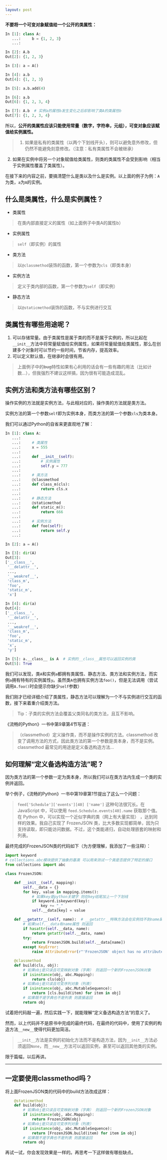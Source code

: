 ```yaml
---
layout: post
---
```


**不要将一个可变对象赋值给一个公开的类属性：**

```python
In [1]: class A:
   ...:     b = {1, 2, 3}
   ...:

In [2]: A.b
Out[2]: {1, 2, 3}

In [3]: a = A()

In [4]: a.b
Out[4]: {1, 2, 3}

In [5]: a.b.add(4)

In [6]: a.b
Out[6]: {1, 2, 3, 4}

In [7]: A.b  # 实例a的属性b发生变化之后却影响了类A的类属性b
Out[7]: {1, 2, 3, 4}
```

所以，**公开的类属性应该只能使用常量（数字，字符串，元组），可变对象应该赋值给实例属性。**

> 1. 如果是私有的类属性（以两个下划线开头），则可以避免意外修改，但仍然不能避免刻意修改。（注意：私有类属性不会被继承）
2. 如果在实例中将另一个对象赋值给类属性，则类的类属性不会受到影响（相当于实例属性覆盖了类属性）。

在接下来的内容之前，要搞清楚什么是类以及什么是实例。以上面的例子为例：`A`为类，`a`为`A`的实例。

## 什么是类属性，什么是实例属性？

- 类属性
> 在类内部直接定义的属性（如上面例子中类A的属性b）

- 实例属性
> `self`（即实例）的属性

- 类方法
> 以`@classmethod`装饰的函数，第一个参数为`cls`（即类本身）

- 实例方法
> 定义于类内部的函数，第一个参数为`self`（即实例）

- 静态方法
> 以`@staticmethod`装饰的函数，不与实例进行交互

## 类属性有哪些用途呢？

1. 可以存储常量。由于类属性是属于类的而不是属于实例的，所以比起在`__init__`方法中将常量赋值给实例属性，如果将常量赋值给类属性，那么在创建多个对象时可以节约一些时间，节省内存，提高效率。
2. 可以定义默认值，在继承时会很有用。

> 上面例子中的<del>bug</del>特性如果有心利用的话会有一些有趣的用法（比如计数...），但我强烈不建议这样搞，因为很有可能造成混乱。

## 实例方法和类方法有哪些区别？

操作实例的方法就是实例方法，与此相对应的，操作类的方法就是类方法。

实例方法的第一个参数`self`即为实例本身，而类方法的第一个参数`cls`为类本身。

我们可以通过Python的自省来更直观地了解：
```python
In [1]: class A:
   ...:
   ...:     # 类属性
   ...:     x = 555
   ...:
   ...:     def __init__(self):
   ...:         # 实例属性
   ...:         self.y = 777
   ...:
   ...:     # 类方法
   ...:     @classmethod
   ...:     def class_m(cls):
   ...:         return cls.x
   ...:
   ...:     # 静态方法
   ...:     @staticmethod
   ...:     def static_m():
   ...:         return 666
   ...:
   ...:     # 实例方法
   ...:     def foo(self):
   ...:         return self.y
   ...:

In [2]: a = A()

In [3]: dir(A)
Out[3]:
['__class__',
 '__delattr__',
 ...,
 '__weakref__',
 'class_m',
 'foo',
 'static_m',
 'x']

In [4]: dir(a)
Out[4]:
['__class__',
 '__delattr__',
 ...,
 '__weakref__',
 'class_m',
 'foo',
 'static_m',
 'x',
 'y']

In [5]: a.__class__ is A  # 实例的__class__属性可以返回实例的类
Out[5]: True
```
我们可以发现，类`A`和实例`a`都拥有类属性、静态方法、类方法和实例方法，而实例`a`拥有特有的实例属性`y`。虽然类`A`也拥有实例方法`foo()`，但是无法调用（尝试调用`A.foo()`时会提示你缺少`self`参数）

我们刚才已经详细介绍了类属性，静态方法可以理解为一个不与实例进行交互的函数，接下来着重介绍类方法。

> Tip：子类的实例方法会覆盖父类同名的类方法，且互不影响。

《流畅的Python》一书中第9章第4节写道：

> （classmethod）定义操作类，而不是操作实例的方法。classmethod 改变了调用方法的方式，因此类方法的第一个参数是类本身，而不是实例。classmethod 最常见的用途是定义备选构造方法...

## 如何理解“定义备选构造方法”呢？

因为类方法的第一个参数一定为类本身，所以我们可以在类方法内生成一个类的实例并返回。

举个例子，《流畅的Python》一书中第19章第1节提出了这么一个问题：

> `feed['Schedule']['events'][40]
['name']` 这种句法很冗长。在 JavaScript 中，可以使用
`feed.Schedule.events[40].name` 获取那个值。在 Python 中，可以实现一个近似字典的类（网上有大量实现） ，达到同样的效果。我自己实现了 FrozenJSON 类，比大多数实现都简单，因为只支持读取，即只能访问数据。不过，这个类能递归，自动处理嵌套的映射和列表。

最终完成的FrozenJSON类的代码如下（为方便理解，我添加了一些注释）：

```python
import keyword
# collections.abc模块提供了抽象的基类 可以用来测试一个类是否提供了特定的接口
from collections import abc

class FrozenJSON:

    def __init__(self, mapping):
        self.__data = {}
        for key, value in mapping.items():
            # 如果key是python关键字 则在key结尾加上一个下划线
            if keyword.iskeyword(key):
                key += "_"
            self.__data[key] = value

    def __getattr__(self, name):  # __getattr__特殊方法会在实例找不到name属性时调用
        # 如果self.__data有name属性 则返回
        if hasattr(self.__data, name):
            return getattr(self.__data, name)
        try:
            return FrozenJSON.build(self.__data[name])
        except KeyError:
            raise AttributeError(r"'FrozenJSON' object has no attribute '%s'" % name)

    @classmethod
    def build(cls, obj):
        # 如果obj是只读且可变映射对象（字典） 则返回一个新的FrozenJSON对象
        if isinstance(obj, abc.Mapping):
            return cls(obj)
        # 如果obj是只读且可变序列对象（列表）
        if isinstance(obj, abc.MutableSequence):
            return [cls.build(item) for item in obj]
        # 如果既不是字典也不是列表 则直接返回
        return obj
```

试着把代码敲一遍，然后实践一下，就能理解“定义备选构造方法”的意义了。

然而，以上代码并不是原书中完成的最终代码，在最终的代码中，使用了实例的构造方法`__new__`使得代码更加简洁。

> `__init__`方法是实例的初始化方法而不是构造方法，因为`__init__`方法必须返回`None`，而`__new__`方法可以返回实例，甚至可以返回其他类的实例。

限于篇幅，以后再讲。

------

## 一定要使用classmethod吗？

将上面FrozenJSON类的代码中的build方法改成这样：

```python
    @staticmethod
    def build(obj):
        # 如果obj是只读且可变映射对象（字典） 则返回一个新的FrozenJSON对象
        if isinstance(obj, abc.Mapping):
            return FrozenJSON(obj)
        # 如果obj是只读且可变序列对象（列表）
        if isinstance(obj, abc.MutableSequence):
            return [FrozenJSON.build(item) for item in obj]
        # 如果既不是字典也不是列表 则直接返回
        return obj
```

再试一试，你会发现效果是一样的。再思考一下这样做有哪些缺点。
